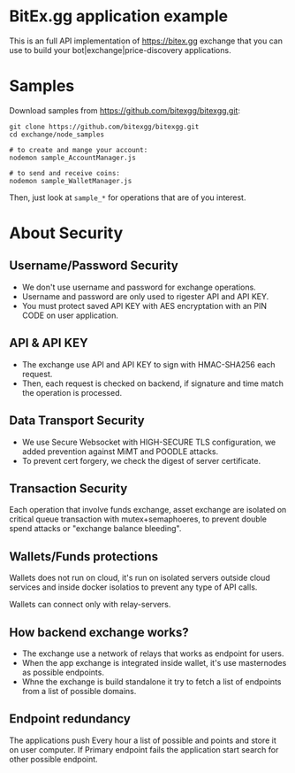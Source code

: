 # BitEx.gg application example

This is an full API implementation of https://bitex.gg 
exchange that you can use to build your 
bot|exchange|price-discovery applications.

# Samples

Download samples from https://github.com/bitexgg/bitexgg.git:

```
git clone https://github.com/bitexgg/bitexgg.git
cd exchange/node_samples

# to create and mange your account:
nodemon sample_AccountManager.js

# to send and receive coins:
nodemon sample_WalletManager.js
```

Then, just look at `sample_*` for operations that are of you interest.



# About Security

## Username/Password Security
- We don't use username and password for exchange operations.
- Username and password are only used to rigester API and API KEY.
- You must protect saved API KEY with AES encryptation with an PIN CODE on user application.

## API & API KEY
- The exchange use API and API KEY to sign with HMAC-SHA256 each request.
- Then, each request is checked on backend, if signature and time match the operation is processed.

## Data Transport Security
- We use Secure Websocket with HIGH-SECURE TLS configuration, we added prevention against MiMT and POODLE attacks.
- To prevent cert forgery, we check the digest of server certificate.

## Transaction Security

Each operation that involve funds exchange, asset exchange are isolated on
critical queue transaction with mutex+semaphoeres, to prevent double spend
attacks or "exchange balance bleeding".

## Wallets/Funds protections

Wallets does not run on cloud, it's run on isolated servers outside 
cloud services and inside docker isolatios to prevent any type of API calls.

Wallets can connect only with relay-servers.    

## How backend exchange works?

- The exchange use a network of relays that works as endpoint for users.
- When the app exchange is integrated inside wallet, it's use masternodes as possible endpoints.
- Whne the exchange is build standalone it try to fetch a list of endpoints from a list of possible domains.

## Endpoint redundancy

The applications push Every hour a list of possible and points and store 
it on user computer.
If Primary endpoint fails the application start search for other 
possible endpoint.

